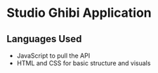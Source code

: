 # Studio Ghibi Application
## Languages Used
- JavaScript to pull the API
- HTML and CSS for basic structure and visuals

